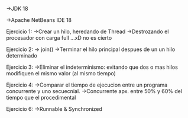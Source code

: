 ->JDK 18

->Apache NetBeans IDE 18

Ejercicio 1:
	->Crear un hilo, heredando de Thread
	->Destrozando el procesador con carga full ...xD no es cierto

Ejercicio 2:
	-> join()
	->Terminar el hilo principal despues de un un hilo determinado

Ejercicio 3:
	->Eliminar el indeterminismo: evitando que dos o mas hilos modifiquen el mismo valor (al mismo tiempo)

Ejercicio 4: 
	->Comparar el tiempo de ejecucion entre un programa concurrente y uno secuecnial.
	->Concurrente apx. entre 50% y 60% del tiempo que el procedimental

Ejercicio 6:
	->Runnable & Synchronized
